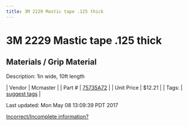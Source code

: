 ```yaml
---
title: 3M 2229 Mastic tape .125 thick
---
```


# 3M 2229 Mastic tape .125 thick
## Materials / Grip Material
Description: 	1in wide, 10ft length 

| Vendor | Mcmaster | 
| Part # | [75735A72](https://www.mcmaster.com/#75735A72) | 
| Unit Price | $12.21 | 
| Tags: | [suggest tags](https://docs.google.com/forms/d/e/1FAIpQLSeWyY8v3RgOty-MyWmh9U0iivNYN_molChYyS-0U-o-kOAv_g/viewform) | 

Last updated: Mon May 08 13:09:39 PDT 2017

 [Incorrect/Incomplete information?](https://docs.google.com/forms/d/e/1FAIpQLSeWyY8v3RgOty-MyWmh9U0iivNYN_molChYyS-0U-o-kOAv_g/viewform)